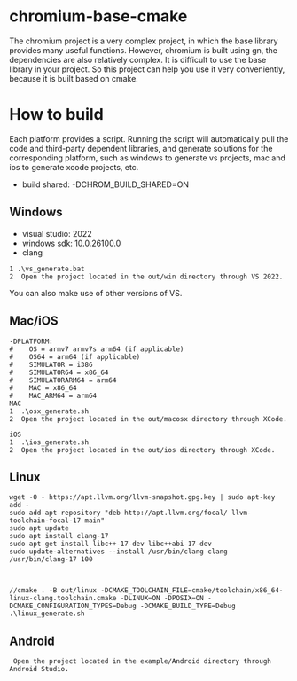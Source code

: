 # chromium-base-cmake

The chromium project is a very complex project, in which the base library provides many useful functions. However, chromium is built using gn, the dependencies are also relatively complex. It is difficult to use the base library in your project. So this project can help you use it very conveniently, because it is built based on cmake.

# How to build
Each platform provides a script. Running the script will automatically pull the code and third-party dependent libraries, and generate solutions for the corresponding platform, such as windows to generate vs projects, mac and ios to generate xcode projects, etc.
- build shared: -DCHROM_BUILD_SHARED=ON

## Windows
  - visual studio: 2022
  - windows sdk: 10.0.26100.0
  - clang
  ```
  1 .\vs_generate.bat
  2  Open the project located in the out/win directory through VS 2022.

  ```
 You can also make use of other versions of VS.


## Mac/iOS
```
-DPLATFORM: 
#    OS = armv7 armv7s arm64 (if applicable)
#    OS64 = arm64 (if applicable)
#    SIMULATOR = i386
#    SIMULATOR64 = x86_64
#    SIMULATORARM64 = arm64
#    MAC = x86_64
#    MAC_ARM64 = arm64
MAC
1  .\osx_generate.sh
2  Open the project located in the out/macosx directory through XCode.

iOS
1  .\ios_generate.sh
2  Open the project located in the out/ios directory through XCode.
```

## Linux
```
wget -O - https://apt.llvm.org/llvm-snapshot.gpg.key | sudo apt-key add -
sudo add-apt-repository "deb http://apt.llvm.org/focal/ llvm-toolchain-focal-17 main"
sudo apt update
sudo apt install clang-17
sudo apt-get install libc++-17-dev libc++abi-17-dev
sudo update-alternatives --install /usr/bin/clang clang /usr/bin/clang-17 100



//cmake . -B out/linux -DCMAKE_TOOLCHAIN_FILE=cmake/toolchain/x86_64-linux-clang.toolchain.cmake -DLINUX=ON -DPOSIX=ON -DCMAKE_CONFIGURATION_TYPES=Debug -DCMAKE_BUILD_TYPE=Debug
.\linux_generate.sh
```

## Android
```
 Open the project located in the example/Android directory through Android Studio.



```
